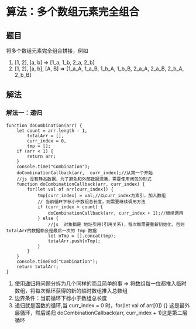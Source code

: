 # 算法：多个数组元素完全组合
## 题目
将多个数组元素完全组合拼接，例如
1. [1, 2], [a, b] => [1_a, 1_b, 2_a, 2_b]
2. [1, 2], [a, b], [A, B] => [1_a_A, 1_a_B, 1_b_A, 1_b_B, 2_a_A, 2_a_B, 2_b_A, 2_b_B]

## 解法
### 解法一：递归

```
function doCombination(arr) {
    let count = arr.length - 1,
        totalArr = [],
        curr_index = 0,
        tmp = [];
    if (arr < 1) {
        return arr;
    }
    console.time("Combination");
    doCombinationCallback(arr,  curr_index);//从第一个开始
    //js 没有静态数据，为了避免和外部数据混淆，需要使用闭包的形式
    function doCombinationCallback(arr, curr_index) {
        for(let val of arr[curr_index]) {
            tmp[curr_index] = val;//以curr_index为索引，加入数组
            // 当前循环下标小于数组总长度，则需要继续调用方法
            if (curr_index < count) {
                doCombinationCallback(arr, curr_index + 1);//继续调用
            } else {
                //js  对象都是 地址引用(引用关系)，每次都需要重新初始化，否则 totalArr的数据都会是最后一次的 tmp 数据
                let nTmp = [].concat(tmp);
                totalArr.push(nTmp);
            }
        }
    }
    console.timeEnd("Combination");
    return totalArr;
}
```

1. 使用[递归](https://www.tomz.club/blog/md/Pragram/algorithm/2019-04/180701.md)将问题分拆为几个同样的而且简单的事 => 将数组每一位都推入临时数组，将每次循环获得的新的临时数组推入总数组
2. 边界条件：当前循环下标小于数组总长度
3. 递归就是函数的循环,当 curr_index = 0 时，for(let val of arr[0]) {} 这是最外层循环，然后递归 doCombinationCallback(arr, curr_index + 1)这是第二层循环